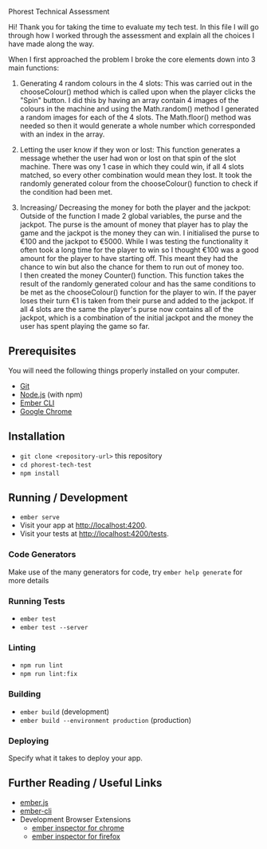 Phorest Technical Assessment

Hi! Thank you for taking the time to evaluate my tech test. In this file I will go through how I worked through the assessment and explain all the choices I have made along the way.

When I first approached the problem I broke the core elements down into 3 main functions:

1. Generating 4 random colours in the 4 slots:
  This was carried out in the chooseColour() method which is called upon when the player clicks the "Spin" button. I did this by having an array contain 4 images of the colours in the machine and using the Math.random() method I generated a random images for each of the 4 slots. The Math.floor() method was needed so then it would generate a whole number which corresponded with an index in the array.

2. Letting the user know if they won or lost:
  This function generates a message whether the user had won or lost on that spin of the slot machine. There was ony 1 case in which they could win, if all 4 slots matched, so every other combination would mean they lost. It took the randomly generated colour from the chooseColour() function to check if the condition had been met.

3. Increasing/ Decreasing the money for both the player and the jackpot:
  Outside of the function I made 2 global variables, the purse and the jackpot. The purse is the amount of money that player has to play the game and the jackpot is the money they can win. I initialised the purse to €100 and the jackpot to €5000. While I was testing the functionality it often took a long time for the player to win so I thought €100 was a good amount for the player to have starting off. This meant they had the chance to win but also the chance for them to run out of money too.  
  I then created the money Counter() function. This function takes the result of the randomly generated colour and has the same conditions to be met as the chooseColour() function for the player to win. If the payer loses their turn €1 is taken from their purse and added to the jackpot. If all 4 slots are the same the player's purse now contains all of the jackpot, which is a combination of the initial jackpot and the money the user has spent playing the game so far.



## Prerequisites

You will need the following things properly installed on your computer.

* [Git](https://git-scm.com/)
* [Node.js](https://nodejs.org/) (with npm)
* [Ember CLI](https://cli.emberjs.com/release/)
* [Google Chrome](https://google.com/chrome/)

## Installation

* `git clone <repository-url>` this repository
* `cd phorest-tech-test`
* `npm install`

## Running / Development

* `ember serve`
* Visit your app at [http://localhost:4200](http://localhost:4200).
* Visit your tests at [http://localhost:4200/tests](http://localhost:4200/tests).

### Code Generators

Make use of the many generators for code, try `ember help generate` for more details

### Running Tests

* `ember test`
* `ember test --server`

### Linting

* `npm run lint`
* `npm run lint:fix`

### Building

* `ember build` (development)
* `ember build --environment production` (production)

### Deploying

Specify what it takes to deploy your app.

## Further Reading / Useful Links

* [ember.js](https://emberjs.com/)
* [ember-cli](https://cli.emberjs.com/release/)
* Development Browser Extensions
  * [ember inspector for chrome](https://chrome.google.com/webstore/detail/ember-inspector/bmdblncegkenkacieihfhpjfppoconhi)
  * [ember inspector for firefox](https://addons.mozilla.org/en-US/firefox/addon/ember-inspector/)
